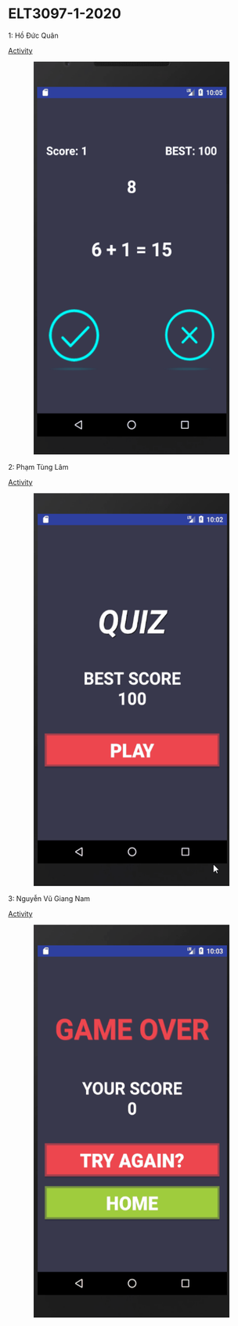 # ELT3097-1-2020

1: Hồ Đức Quân

[Activity]()

<p align="center">
  <img width="400" height="800" src="https://github.com/QuanDucHo/ELT3097-1-2020/blob/master/HoDucQuan/Qu%C3%A2n.gif">
</p>

2: Phạm Tùng Lâm 

[Activity](https://github.com/QuanDucHo/ELT3097-1-2020/blob/master/PhamTungLam/Lam.gif)

<p align="center">
  <img width="400" height="800" src="https://github.com/QuanDucHo/ELT3097-1-2020/blob/master/PhamTungLam/Lam.gif">
</p>

3: Nguyễn Vũ Giang Nam

[Activity]()


<p align="center">
  <img width="400" height="800" src="https://github.com/QuanDucHo/ELT3097-1-2020/blob/master/NguyenVugiangNam/124127827_816683935839371_8859940459814584087_n.gif">
</p>
